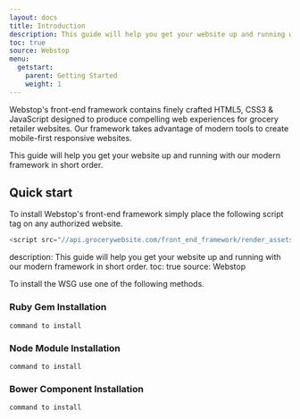 ```yaml
---
layout: docs
title: Introduction
description: This guide will help you get your website up and running with our modern framework in short order.
toc: true
source: Webstop
menu:
  getstart:
    parent: Getting Started
    weight: 1
---
```


Webstop's front-end framework contains finely crafted HTML5, CSS3 & JavaScript designed to produce compelling web experiences for grocery retailer websites. Our framework takes advantage of modern tools to create mobile-first responsive websites.

This guide will help you get your website up and running with our modern framework in short order.

## Quick start

To install Webstop's front-end framework simply place the following script tag on any authorized website.

```js
<script src="//api.grocerywebsite.com/front_end_framework/render_assets"></script>
```
description: This guide will help you get your website up and running with our modern framework in short order.
toc: true
source: Webstop




To install the WSG use one of the following methods.

### Ruby Gem Installation

`command to install`

### Node Module Installation

`command to install`

### Bower Component Installation

`command to install`
